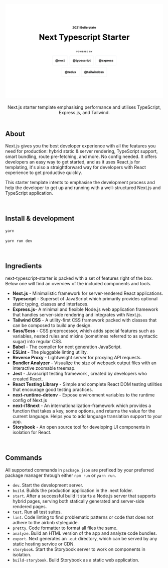 <img src="./repo-banner.png" />

<br />
<br />

<div align="center">Next.js starter template emphasising performance and utilises TypeScript, Express.js, and Tailwind.</div>
<br/>

## About

Next.js gives you the best developer experience with all the features you need for production: hybrid static & server rendering, TypeScript support, smart bundling, route pre-fetching, and more. No config needed. It offers developers an easy way to get started, and as it uses React.js for templating, it's also a straightforward way for developers with React experience to get productive quickly.

This starter template intents to emphasise the development process and help the developer to get up and running with a well-structured Next.js and TypeScript application.

<br/>

## Install & development
```
yarn

yarn run dev
```

<br />

## Ingredients


next-typescript-starter is packed with a set of features right of the box. Below one will find an overview of the included components and tools.

* **Next.js** - Minimalistic framework for server-rendered React applications.
* **Typescript** - Superset of JavaScript which primarily provides optional static typing, classes and interfaces.
* **Express.js**- A minimal and flexible Node.js web application framework that handles server-side rendering and integrates with Next.js.
* **Tailwind CSS** - A utility-first CSS framework packed with classes that can be composed to build any design.
* **Sass/Scss** - CSS preprocessor, which adds special features such as variables, nested rules and mixins (sometimes referred to as syntactic sugar) into regular CSS.
* **Babel** -  The compiler for next generation JavaScript.
* **ESLint** - The pluggable linting utility.
* **Reverse Proxy** - Lightweight server for proxying API requests.
* **Bundler Analyzer** - Visualize the size of webpack output files with an interactive zoomable treemap.
* **Jest** - Javascript testing framework , created by developers who created React.
* **React Testing Library** - Simple and complete React DOM testing utilities that encourage good testing practices.
* **next-runtime-dotenv** - Expose environment variables to the runtime config of Next.js
* **next-i18next** - An internationalization-framework which provides a function that takes a key, some options, and returns the value for the current language. Helps you to add language translation support to your app.
* **Storybook** - An open source tool for developing UI components in isolation for React.

<br/>

## Commands

All supported commands in `package.json` are prefixed by your preferred package manager through either `npm run` or `yarn run`.

* `dev`. Start the development server.
* `build`. Builds the production application in the .next folder.
* `start`. After a successful build it starts a Node.js server that supports hybrid pages, serving both statically generated and server-side rendered pages.
* `test`. Run all test suites.
* `lint`. Code linting to find problematic patterns or code that does not adhere to the airbnb styleguide.
* `pretty`. Code formatter to format all files the same.
* `analyze`. Build an HTML version of the app and analyze code bundles.
* `export`. Next generates an `.out` directory, which can be served by any static hosting service or CDN.
* `storybook`. Start the Storybook server to work on components in isolation.
* `build-storybook`. Build Storybook as a static web application.

<br/>
